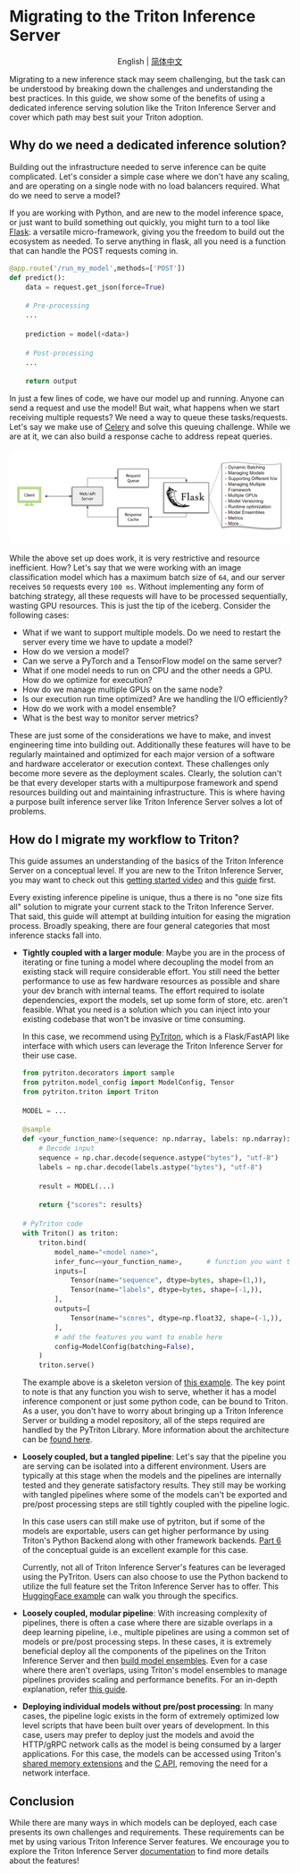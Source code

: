 # Migrating to the Triton Inference Server

<div align="center">

English | [简体中文](migration_guide_zh-CN.md)

</div>

Migrating to a new inference stack may seem challenging, but the task can be understood by breaking down the challenges and understanding the best practices. In this guide, we show some of the benefits of using a dedicated inference serving solution like the Triton Inference Server and cover which path may best suit your Triton adoption.

## Why do we need a dedicated inference solution?

Building out the infrastructure needed to serve inference can be quite complicated. Let's consider a simple case where we don't have any scaling, and are operating on a single node with no load balancers required. What do we need to serve a model?

If you are working with Python, and are new to the model inference space, or just want to build something out quickly, you might turn to a tool like [Flask](https://flask.palletsprojects.com/en/2.2.x/): a versatile micro-framework, giving you the freedom to build out the ecosystem as needed. To serve anything in flask, all you need is a function that can handle the POST requests coming in.

```python
@app.route('/run_my_model',methods=['POST'])
def predict():
    data = request.get_json(force=True)

    # Pre-processing
    ...

    prediction = model(<data>)

    # Post-processing
    ...

    return output
```

In just a few lines of code, we have our model up and running. Anyone can send a request and use the model! But wait, what happens when we start receiving multiple requests? We need a way to queue these tasks/requests. Let's say we make use of [Celery](https://docs.celeryq.dev/en/stable/getting-started/introduction.html) and solve this queuing challenge. While we are at it, we can also build a response cache to address repeat queries.

![Flask flow diagram](./img/arch.PNG)

While the above set up does work, it is very restrictive and resource inefficient. How? Let's say that we were working with an image classification model which has a maximum batch size of `64`, and our server receives `50` requests every `100 ms`. Without implementing any form of batching strategy, all these requests will have to be processed sequentially, wasting GPU resources. This is just the tip of the iceberg. Consider the following cases:
* What if we want to support multiple models. Do we need to restart the server every time we have to update a model?
* How do we version a model?
* Can we serve a PyTorch and a TensorFlow model on the same server?
* What if one model needs to run on CPU and the other needs a GPU. How do we optimize for execution?
* How do we manage multiple GPUs on the same node?
* Is our execution run time optimized? Are we handling the I/O efficiently?
* How do we work with a model ensemble?
* What is the best way to monitor server metrics?

These are just some of the considerations we have to make, and invest engineering time into building out. Additionally these features will have to be regularly maintained and optimized for each major version of a software and hardware accelerator or execution context. These challenges only become more severe as the deployment scales. Clearly, the solution can't be that every developer starts with a multipurpose framework and spend resources building out and maintaining infrastructure. This is where having a purpose built inference server like Triton Inference Server solves a lot of problems.

## How do I migrate my workflow to Triton?

This guide assumes an understanding of the basics of the Triton Inference Server on a conceptual level. If you are new to the Triton Inference Server, you may want to check out this [getting started video](https://www.youtube.com/watch?v=NQDtfSi5QF4) and this [guide](../Conceptual_Guide/Part_1-model_deployment/README.md) first.

Every existing inference pipeline is unique, thus a there is no "one size fits all" solution to migrate your current stack to the Triton Inference Server. That said, this guide will attempt at building intuition for easing the migration process. Broadly speaking, there are four general categories that most inference stacks fall into.

* **Tightly coupled with a larger module**: Maybe you are in the process of iterating or fine tuning a model where decoupling the model from an existing stack will require considerable effort. You still need the better performance to use as few hardware resources as possible and share your dev branch with internal teams. The effort required to isolate dependencies, export the models, set up some form of store, etc. aren't feasible. What you need is a solution which you can inject into your existing codebase that won't be invasive or time consuming.

    In this case, we recommend using [PyTriton](https://github.com/triton-inference-server/pytriton), which is a Flask/FastAPI like interface with which users can leverage the Triton Inference Server for their use case.

    ```python
    from pytriton.decorators import sample
    from pytriton.model_config import ModelConfig, Tensor
    from pytriton.triton import Triton

    MODEL = ...

    @sample
    def <your_function_name>(sequence: np.ndarray, labels: np.ndarray):
        # Decode input
        sequence = np.char.decode(sequence.astype("bytes"), "utf-8")
        labels = np.char.decode(labels.astype("bytes"), "utf-8")

        result = MODEL(...)

        return {"scores": results}

    # PyTriton code
    with Triton() as triton:
        triton.bind(
            model_name="<model name>",
            infer_func=<your_function_name>,      # function you want to serve
            inputs=[
                Tensor(name="sequence", dtype=bytes, shape=(1,)),
                Tensor(name="labels", dtype=bytes, shape=(-1,)),
            ],
            outputs=[
                Tensor(name="scores", dtype=np.float32, shape=(-1,)),
            ],
            # add the features you want to enable here
            config=ModelConfig(batching=False),
        )
        triton.serve()
    ```

    The example above is a skeleton version of [this example](https://github.com/triton-inference-server/pytriton/tree/main/examples/huggingface_bart_pytorch). The key point to note is that any function you wish to serve, whether it has a model inference component or just some python code, can be bound to Triton. As a user, you don't have to worry about bringing up a Triton Inference Server or building a model repository, all of the steps required are handled by the PyTriton Library. More information about the architecture can be [found here](https://github.com/triton-inference-server/pytriton#architecture).

* **Loosely coupled, but a tangled pipeline**: Let's say that the pipeline you are serving can be isolated into a different environment. Users are typically at this stage when the models and the pipelines are internally tested and they generate satisfactory results. They still may be working with tangled pipelines where some of the models can't be exported and pre/post processing steps are still tightly coupled with the pipeline logic.

    In this case users can still make use of pytriton, but if some of the models are exportable, users can get higher performance by using Triton's Python Backend along with other framework backends. [Part 6](../Conceptual_Guide/Part_6-building_complex_pipelines/README.md) of the conceptual guide is an excellent example for this case.

    Currently, not all of Triton Inference Server's features can be leveraged using the PyTriton. Users can also choose to use the Python backend to utilize the full feature set the Triton Inference Server has to offer. This [HuggingFace example](../HuggingFace/README.md#deploying-on-the-python-backend) can walk you through the specifics.

* **Loosely coupled, modular pipeline**: With increasing complexity of pipelines, there is often a case where there are sizable overlaps in a deep learning pipeline, i.e., multiple pipelines are using a common set of models or pre/post processing steps. In these cases, it is extremely beneficial deploy all the components of the pipelines on the Triton Inference Server and then [build model ensembles](https://github.com/triton-inference-server/server/blob/main/docs/user_guide/architecture.md#ensemble-models). Even for a case where there aren't overlaps, using Triton's model ensembles to manage pipelines provides scaling and performance benefits. For an in-depth explanation, refer [this guide](../Conceptual_Guide/Part_5-Model_Ensembles/README.md).

* **Deploying individual models without pre/post processing**: In many cases, the pipeline logic exists in the form of extremely optimized low level scripts that have been built over years of development. In this case, users may prefer to deploy just the models and avoid the HTTP/gRPC network calls as the model is being consumed by a larger applications. For this case, the models can be accessed using Triton's [shared memory extensions](https://github.com/triton-inference-server/server/blob/main/docs/protocol/extension_shared_memory.md#shared-memory-extension) and the [C API](https://github.com/triton-inference-server/server/blob/main/docs/customization_guide/inference_protocols.md#in-process-triton-server-api), removing the need for a network interface.

## Conclusion

While there are many ways in which models can be deployed, each case presents its own challenges and requirements. These requirements can be met by using various Triton Inference Server features. We encourage you to explore the Triton Inference Server [documentation](https://docs.nvidia.com/deeplearning/triton-inference-server/user-guide/docs/index.html) to find more details about the features!
